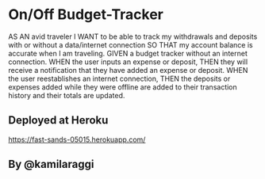 # On/Off Budget-Tracker

AS AN avid traveler
I WANT to be able to track my withdrawals and deposits with or without a data/internet connection
SO THAT my account balance is accurate when I am traveling.
GIVEN a budget tracker without an internet connection.
WHEN the user inputs an expense or deposit,
THEN they will receive a notification that they have added an expense or deposit.
WHEN the user reestablishes an internet connection,
THEN the deposits or expenses added while they were offline are added to their transaction history and their totals are updated.

## Deployed at Heroku 
https://fast-sands-05015.herokuapp.com/

## By @kamilaraggi
